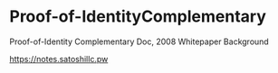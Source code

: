 # Proof-of-IdentityComplementary
Proof-of-Identity Complementary Doc, 2008 Whitepaper Background

https://notes.satoshillc.pw
